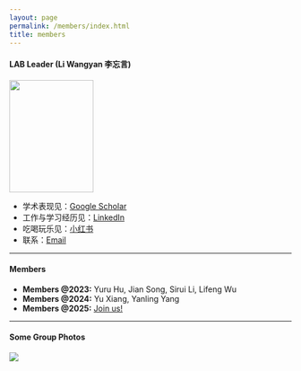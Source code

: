 ```yaml
---
layout: page
permalink: /members/index.html
title: members
---
```


#### LAB Leader (Li Wangyan 李忘言)

<img src="https://usst-lilab.github.io/Wangyanli.png" class="floatpic" width="150" height="200">

- 学术表现见：[Google Scholar](https://scholar.google.com/citations?user=UemwIpIAAAAJ)
- 工作与学习经历见：[LinkedIn](https://www.linkedin.com/in/wangyan-li-69794692/?utm_source=share&utm_campaign=share_via&utm_content=profile&utm_medium=ios_app)
- 吃喝玩乐见：[小红书](https://www.xiaohongshu.com/user/profile/5fefb40a0000000001005894?xhsshare=WeixinSession&appuid=5fefb40a0000000001005894&apptime=1713936430)
- 联系：[Email](Wangyan_Li@usst.edu.cn)

---

#### Members

- **Members @2023:** Yuru Hu, Jian Song, Sirui Li, Lifeng Wu
- **Members @2024:** Yu Xiang, Yanling Yang
- **Members @2025:** [Join us!](https://lxy.usst.edu.cn/2022/0107/c2208a263867/page.htm)<br>

---

#### Some Group Photos

<div class="center">
<img src="https://usst-lilab.github.io/images/teams/1.jpg">
</div>


<br>
